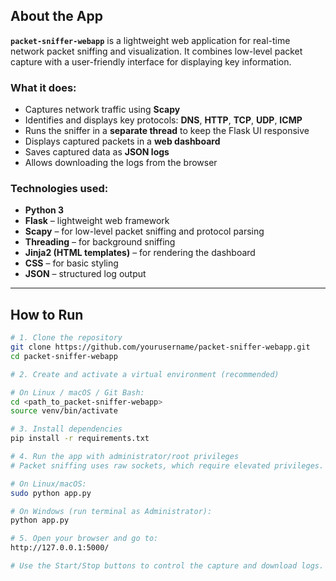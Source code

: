 
## About the App

**`packet-sniffer-webapp`** is a lightweight web application for real-time network packet sniffing and visualization. It combines low-level packet capture with a user-friendly interface for displaying key information.

### What it does:
- Captures network traffic using **Scapy**
- Identifies and displays key protocols: **DNS**, **HTTP**, **TCP**, **UDP**, **ICMP**
- Runs the sniffer in a **separate thread** to keep the Flask UI responsive
- Displays captured packets in a **web dashboard**
- Saves captured data as **JSON logs**
- Allows downloading the logs from the browser

### Technologies used:
- **Python 3**
- **Flask** – lightweight web framework
- **Scapy** – for low-level packet sniffing and protocol parsing
- **Threading** – for background sniffing
- **Jinja2 (HTML templates)** – for rendering the dashboard
- **CSS** – for basic styling
- **JSON** – structured log output

---

##  How to Run

```bash
# 1. Clone the repository
git clone https://github.com/yourusername/packet-sniffer-webapp.git
cd packet-sniffer-webapp

# 2. Create and activate a virtual environment (recommended)

# On Linux / macOS / Git Bash:
cd <path_to_packet-sniffer-webapp>
source venv/bin/activate

# 3. Install dependencies
pip install -r requirements.txt

# 4. Run the app with administrator/root privileges
# Packet sniffing uses raw sockets, which require elevated privileges.

# On Linux/macOS:
sudo python app.py

# On Windows (run terminal as Administrator):
python app.py

# 5. Open your browser and go to:
http://127.0.0.1:5000/

# Use the Start/Stop buttons to control the capture and download logs.

